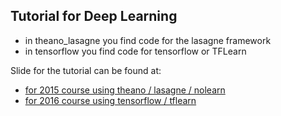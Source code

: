 ## Tutorial for Deep Learning 
* in theano_lasagne you find code for the lasagne framework
* in tensorflow you find code for tensorflow or TFLearn

Slide for the tutorial can be found at:

* [for 2015 course using theano / lasagne / nolearn](https://dl.dropboxusercontent.com/u/9154523/talks/Deep_Learning_CAS.pdf)
* [for 2016 course using tensorflow / tflearn](https://dl.dropboxusercontent.com/u/9154523/talks/https://dl.dropboxusercontent.com/u/9154523/talks/Deep_Learning_CAS_2016.pdf)
